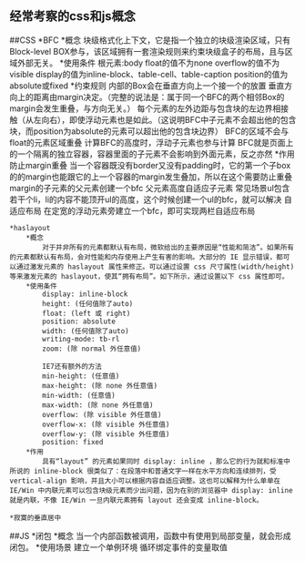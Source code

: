 ## 经常考察的css和js概念

##CSS
    *BFC
        *概念
            块级格式化上下文，它是指一个独立的块级渲染区域，只有Block-level BOX参与，该区域拥有一套渲染规则来约束块级盒子的布局，且与区域外部无关。
        *使用条件
            根元素:body
            float的值不为none
            overflow的值不为visible
            display的值为inline-block、table-cell、table-caption
            position的值为absolute或fixed
        *约束规则
            内部的Box会在垂直方向上一个接一个的放置
            垂直方向上的距离由margin决定。（完整的说法是：属于同一个BFC的两个相邻Box的margin会发生重叠，与方向无关。）
            每个元素的左外边距与包含块的左边界相接触（从左向右），即使浮动元素也是如此。（这说明BFC中子元素不会超出他的包含块，而position为absolute的元素可以超出他的包含块边界）
            BFC的区域不会与float的元素区域重叠
            计算BFC的高度时，浮动子元素也参与计算
            BFC就是页面上的一个隔离的独立容器，容器里面的子元素不会影响到外面元素，反之亦然
        *作用
            防止margin重叠
                当一个容器既没有border又没有padding时，它的第一个子box的的margin也能跟它的上一个容器的margin发生叠加，所以在这个需要防止重叠margin的子元素的父元素创建一个bfc
            父元素高度自适应子元素
                常见场景ul包含若干个li，li的内容不能顶开ul的高度，这个时候创建一个ul的bfc，就可以解决
            自适应布局
                在定宽的浮动元素旁建立一个bfc，即可实现两栏自适应布局
    
    *haslayout
        *概念
            对于并非所有的元素都默认有布局，微软给出的主要原因是“性能和简洁”。如果所有的元素都默认有布局，会对性能和内存使用上产生有害的影响。大部分的 IE 显示错误，都可以通过激发元素的 haslayout 属性来修正。可以通过设置 css 尺寸属性(width/height)等来激发元素的 haslayout，使其“拥有布局”。如下所示，通过设置以下 css 属性即可。
        *使用条件
            display: inline-block
            height: (任何值除了auto)
            float: (left 或 right)
            position: absolute
            width: (任何值除了auto)
            writing-mode: tb-rl
            zoom: (除 normal 外任意值) 
            
            IE7还有额外的方法
            min-height: (任意值)
            max-height: (除 none 外任意值)
            min-width: (任意值)
            max-width: (除 none 外任意值)
            overflow: (除 visible 外任意值)
            overflow-x: (除 visible 外任意值)
            overflow-y: (除 visible 外任意值)
            position: fixed
        *作用
            具有“layout” 的元素如果同时 display: inline ，那么它的行为就和标准中所说的 inline-block 很类似了：在段落中和普通文字一样在水平方向和连续排列，受 vertical-align 影响，并且大小可以根据内容自适应调整。这也可以解释为什么单单在 IE/Win 中内联元素可以包含块级元素而少出问题，因为在别的浏览器中 display: inline 就是内联，不像 IE/Win 一旦内联元素拥有 layout 还会变成 inline-block。
    
    *寂寞的垂直居中
##JS
    *闭包
        *概念
            当一个内部函数被调用，函数中有使用到局部变量，就会形成闭包。
        *使用场景
            建立一个单例环境
            循环绑定事件的变量取值
